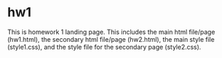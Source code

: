 # hw1
This is homework 1 landing page.
This includes the main html file/page (hw1.html), the secondary html file/page (hw2.html), the main style file (style1.css), and the style file for the secondary page (style2.css). 